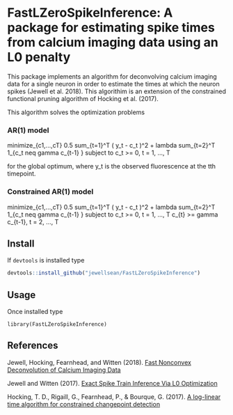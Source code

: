 # FastLZeroSpikeInference: A package for estimating spike times from calcium imaging data using an L0 penalty 

This package implements an algorithm for deconvolving calcium imaging data for a single neuron in order to estimate the times at which the neuron spikes (Jewell et al. 2018). This algorithim is an extension of the constrained functional pruning algorithm of Hocking et al. (2017). 

This algorithm solves the optimization problems
### AR(1) model
minimize_{c1,...,cT} 0.5 sum_{t=1}^T ( y_t - c_t )^2 + lambda sum_{t=2}^T 1_{c_t neq gamma c_{t-1} }
subject to c_t >= 0, t = 1, ..., T

for the global optimum, where y_t is the observed fluorescence at the tth timepoint.

### Constrained AR(1) model 
minimize_{c1,...,cT} 0.5 sum_{t=1}^T ( y_t - c_t )^2 + lambda sum_{t=2}^T 1_{c_t neq gamma c_{t-1} }
subject to c_t >= 0, t = 1, ..., T
           c_{t} >= gamma c_{t-1}, t = 2, ..., T

Install 
-----

If ``devtools`` is installed type 

```r
devtools::install_github("jewellsean/FastLZeroSpikeInference")
```

Usage
----

Once installed type 
```{r}
library(FastLZeroSpikeInference)
```

References
-----
Jewell, Hocking, Fearnhead, and Witten (2018). [Fast Nonconvex Deconvolution of Calcium Imaging Data](https://arxiv.org/abs/1802.07380)

Jewell and Witten (2017). [Exact Spike Train Inference Via L0 Optimization](https://arxiv.org/abs/1703.08644)

Hocking, T. D., Rigaill, G., Fearnhead, P., & Bourque, G. (2017). [A log-linear time algorithm for constrained changepoint detection](https://arxiv.org/abs/1703.03352)